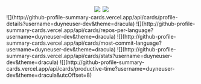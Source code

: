 <div id="header" align="center" style="font-size: 20px">
<!-- <img src="https://media4.giphy.com/media/HwBlFQZFcAoUcPHZdX/giphy.gif?cid=ecf05e47kpe1gxtyrpfaq427e75p7u9zx0pqsru29wqwl3pr&rid=giphy.gif&ct=s"></img> -->
<img src="https://img.shields.io/website?down_message=is%20down&label=yourauth.vn&style=flat-square&up_message=is%20up&url=https%3A%2F%2Fyourauth.vn"></img>
<img src="https://img.shields.io/discord/890741284745138226?style=flat-squarehttps://img.shields.io/discord/890741284745138226?style=flat-square"></img>
</div>
![](http://github-profile-summary-cards.vercel.app/api/cards/profile-details?username=duyneuser-dev&theme=dracula)
![](http://github-profile-summary-cards.vercel.app/api/cards/repos-per-language?username=duyneuser-dev&theme=dracula)
![](http://github-profile-summary-cards.vercel.app/api/cards/most-commit-language?username=duyneuser-dev&theme=dracula)
![](http://github-profile-summary-cards.vercel.app/api/cards/stats?username=duyneuser-dev&theme=dracula)
![](http://github-profile-summary-cards.vercel.app/api/cards/productive-time?username=duyneuser-dev&theme=dracula&utcOffset=8)
